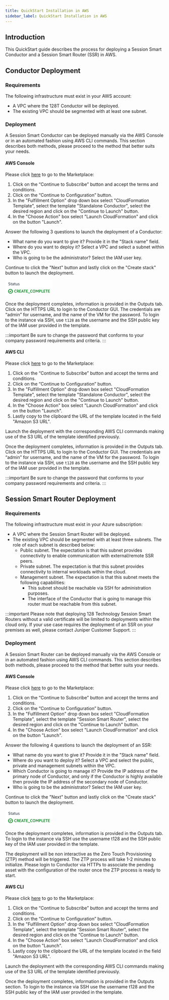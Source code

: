 ```yaml
---
title: QuickStart Installation in AWS
sidebar_label: QuickStart Installation in AWS
---
```


## Introduction

This QuickStart guide describes the process for deploying a Session Smart Conductor and a Session Smart Router (SSR) in AWS.

## Conductor Deployment

### Requirements

The following infrastructure must exist in your AWS account:
* A VPC where the 128T Conductor will be deployed.
* The existing VPC should be segmented with at least one subnet.

### Deployment

A Session Smart Conductor can be deployed manually via the AWS Console or in an automated fashion using AWS CLI commands. This section describes both methods, please proceed to the method that better suits your needs.

#### AWS Console

Please click [here](https://aws.amazon.com/marketplace/pp/B07T6JM3FR) to go to the Marketplace:

1. Click on the “Continue to Subscribe” button and accept the terms and conditions.
2. Click on the “Continue to Configuration” button.
3. In the "Fulfillment Option" drop down box select "CloudFormation Template", select the template "Standalone Conductor", select the desired region and click on the "Continue to Launch" button.
4. In the "Choose Action" box select "Launch CloudFormation" and click on the button "Launch".

Answer the following 3 questions to launch the deployment of a Conductor:
* What name do you want to give it? Provide it in the "Stack name" field.
* Where do you want to deploy it? Select a VPC and select a subnet within the VPC.
* Who is going to be the administrator? Select the IAM user key.

Continue to click the "Next" button and lastly click on the "Create stack" button to launch the deployment.

![Plans](/img/platforms_aws_deployment_complete.png)

Once the deployment completes, information is provided in the Outputs tab. Click on the HTTPS URL to login to the Conductor GUI. The credentials are “admin” for username, and the name of the VM for the password. To login to the instance via SSH, use `t128` as the username and the SSH public key of the IAM user provided in the template.

:::important
Be sure to change the password that conforms to your company password requirements and criteria.
:::

#### AWS CLI

Please click [here](https://aws.amazon.com/marketplace/pp/B07T6JM3FR) to go to the Marketplace:

1. Click on the “Continue to Subscribe” button and accept the terms and conditions.
2. Click on the “Continue to Configuration” button.
3. In the "Fulfillment Option" drop down box select "CloudFormation Template", select the template "Standalone Conductor", select the desired region and click on the "Continue to Launch" button.
4. In the "Choose Action" box select "Launch CloudFormation" and click on the button "Launch".
5. Lastly copy to the clipboard the URL of the template located in the field "Amazon S3 URL".

Launch the deployment with the corresponding AWS CLI commands making use of the S3 URL of the template identified previously.

Once the deployment completes, information is provided in the Outputs tab. Click on the HTTPS URL to login to the Conductor GUI. The credentials are “admin” for username, and the name of the VM for the password. To login to the instance via SSH, use `t128` as the username and the SSH public key of the IAM user provided in the template.

:::important
Be sure to change the password that conforms to your company password requirements and criteria.
:::

## Session Smart Router Deployment

### Requirements

The following infrastructure must exist in your Azure subscription:
* A VPC where the Session Smart Router will be deployed.
* The existing VPC should be segmented with at least three subnets. The role of each subnet is described below:
  * Public subnet. The expectation is that this subnet provides connectivity to enable communication with external/remote SSR peers.
  * Private subnet. The expectation is that this subnet provides connectivity to internal workloads within the cloud.
  * Management subnet. The expectation is that this subnet meets the following capabilities:
    * This subnet should be reachable via SSH for administration purposes.
    * The interface of the Conductor that is going to manage this router must be reachable from this subnet.

:::important
Please note that deploying 128 Technology Session Smart Routers without a valid certificate will be limited to deployments within the cloud only. If your use case requires the deployment of an SSR on your premises as well, please contact Juniper Customer Support.
:::

### Deployment

A Session Smart Router can be deployed manually via the AWS Console or in an automated fashion using AWS CLI commands. This section describes both methods, please proceed to the method that better suits your needs.

#### AWS Console

Please click [here](https://aws.amazon.com/marketplace/pp/B07T7Y7RVQ) to go to the Marketplace:

1. Click on the “Continue to Subscribe” button and accept the terms and conditions.
2. Click on the “Continue to Configuration” button.
3. In the "Fulfillment Option" drop down box select "CloudFormation Template", select the template "Session Smart Router", select the desired region and click on the "Continue to Launch" button.
4. In the "Choose Action" box select "Launch CloudFormation" and click on the button "Launch".

Answer the following 4 questions to launch the deployment of an SSR:
* What name do you want to give it? Provide it in the "Stack name" field.
* Where do you want to deploy it? Select a VPC and select the public, private and management subnets within the VPC.
* Which Conductor is going to manage it? Provide the IP address of the primary node of Conductor, and only if the Conductor is highly available then provide the IP address of the secondary node of Conductor.
* Who is going to be the administrator? Select the IAM user key.

Continue to click the "Next" button and lastly click on the "Create stack" button to launch the deployment.

![Plans](/img/platforms_aws_deployment_complete.png)

Once the deployment completes, information is provided in the Outputs tab. To login to the instance via SSH use the username t128 and the SSH public key of the IAM user provided in the template.

The deployment will be non interactive as the Zero Touch Provisioning (ZTP) method will be triggered. The ZTP process will take 1-2 minutes to initialize. Please login to Conductor via HTTPs to associate the pending asset with the configuration of the router once the ZTP process is ready to start.

#### AWS CLI

Please click [here](https://aws.amazon.com/marketplace/pp/B07T7Y7RVQ) to go to the Marketplace:

1. Click on the “Continue to Subscribe” button and accept the terms and conditions.
2. Click on the “Continue to Configuration” button.
3. In the "Fulfillment Option" drop down box select "CloudFormation Template", select the template "Session Smart Router", select the desired region and click on the "Continue to Launch" button.
4. In the "Choose Action" box select "Launch CloudFormation" and click on the button "Launch".
5. Lastly copy to the clipboard the URL of the template located in the field "Amazon S3 URL".

Launch the deployment with the corresponding AWS CLI commands making use of the S3 URL of the template identified previously.

Once the deployment completes, information is provided in the Outputs section. To login to the instance via SSH use the username t128 and the SSH public key of the IAM user provided in the template.
